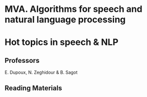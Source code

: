 # MVA. Algorithms for speech and natural language processing
# Hot topics in speech & NLP


## Professors
E. Dupoux, N. Zeghidour &  B. Sagot

## Reading Materials







